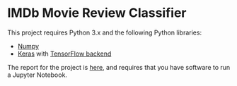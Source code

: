# IMDb Movie Review Classifier

This project requires Python 3.x and the following Python libraries:

- [Numpy](http://www.numpy.org/)
- [Keras](https://keras.io/) with [TensorFlow backend](https://keras.io/backend/)

The report for the project is [here](https://github.com/marty-vanhoof/IMdb_Movie_Review_Classifier/blob/master/classifying_reviews_with_keras.ipynb), and requires that you have software to run a Jupyter Notebook.
